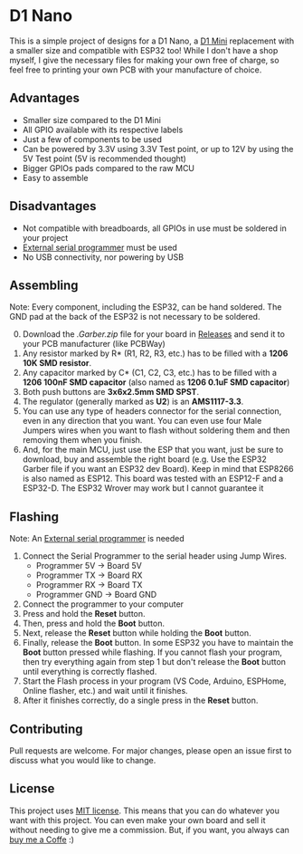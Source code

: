 # D1 Nano

This is a simple project of designs for a D1 Nano, a [D1 Mini](https://www.wemos.cc/en/latest/d1/d1_mini.html) replacement with a smaller size and compatible with ESP32 too!
While I don't have a shop myself, I give the necessary files for making your own free of charge, so feel free to printing your own PCB with your manufacture of choice.

## Advantages

 - Smaller size compared to the D1 Mini
 - All GPIO available with its respective labels
 - Just a few of components to be used
 - Can be powered by 3.3V using 3.3V Test point, or up to 12V by using the 5V Test point (5V is recommended thought)
 - Bigger GPIOs pads compared to the raw MCU
 - Easy to assemble

## Disadvantages

 - Not compatible with breadboards, all GPIOs in use must be soldered in your project
 - [External serial programmer](https://aliexpress.com/item/32842026979.html) must be used
 - No USB connectivity, nor powering by USB

## Assembling

Note: Every component, including the ESP32, can be hand soldered. The GND pad at the back of the ESP32 is not necessary to be soldered.

 0. Download the *.Garber.zip* file for your board in [Releases](https://github.com/JPZV/D1-Nano/releases/latest) and send it to your PCB manufacturer (like PCBWay)
 1. Any resistor marked by R* (R1, R2, R3, etc.) has to be filled with a **1206 10K SMD resistor**.
 2. Any capacitor marked by C* (C1, C2, C3, etc.) has to be filled with a **1206 100nF SMD capacitor** (also named as **1206 0.1uF SMD capacitor**)
 3. Both push buttons are **3x6x2.5mm SMD SPST**.
 4. The regulator (generally marked as **U2**) is an **AMS1117-3.3**.
 5. You can use any type of headers connector for the serial connection, even in any direction that you want. You can even use four Male Jumpers wires when you want to flash without soldering them and then removing them when you finish.
 6. And, for the main MCU, just use the ESP that you want, just be sure to download, buy and assemble the right board (e.g. Use the ESP32 Garber file if you want an ESP32 dev Board). Keep in mind that ESP8266 is also named as ESP12. This board was tested with an ESP12-F and a ESP32-D. The ESP32 Wrover may work but I cannot guarantee it

## Flashing

Note: An [External serial programmer](https://aliexpress.com/item/32842026979.html) is needed

 1. Connect the Serial Programmer to the serial header using Jump Wires.
    - Programmer 5V -> Board 5V
    - Programmer TX -> Board RX
    - Programmer RX -> Board TX
    - Programmer GND -> Board GND
 2. Connect the programmer to your computer
 3. Press and hold the **Reset** button.
 4. Then, press and hold the **Boot** button.
 5. Next, release the **Reset** button while holding the **Boot** button.
 6. Finally, release the **Boot** button. In some ESP32 you have to maintain the **Boot** button pressed while flashing. If you cannot flash your program, then try everything again from step 1 but don't release the **Boot** button until everything is correctly flashed.
 7. Start the Flash process in your program (VS Code, Arduino, ESPHome, Online flasher, etc.) and wait until it finishes.
 8. After it finishes correctly, do a single press in the **Reset** button.

## Contributing

Pull requests are welcome. For major changes, please open an issue first to discuss what you would like to change.

## License

This project uses [MIT license](/LICENSE). This means that you can do whatever you want with this project. You can even make your own board and sell it without needing to give me a commission. But, if you want, you always can [buy me a Coffe](https://ko-fi.com/jpzv5) :)
